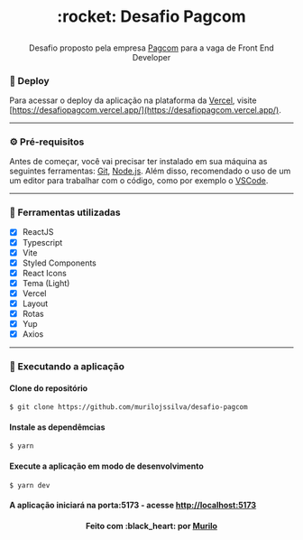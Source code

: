 <div align="center">
 <h1>:rocket: Desafio Pagcom</h1>
</div>

##

<p align="center">Desafio proposto pela empresa <a href="https://pagcom.com.br">Pagcom<a/> para a vaga de Front End Developer</p>

### :link: Deploy

Para acessar o deploy da aplicação na plataforma da [Vercel](https://www.vercel.app/), visite [https://desafiopagcom.vercel.app/](https://desafiopagcom.vercel.app/).

---

### :gear: Pré-requisitos

Antes de começar, você vai precisar ter instalado em sua máquina as seguintes ferramentas:
[Git](https://git-scm.com), [Node.js](https://nodejs.org/en/).
Além disso, recomendado o uso de um um editor para trabalhar com o código, como por exemplo o [VSCode](https://code.visualstudio.com/).

---

### :hammer: Ferramentas utilizadas

- [x] ReactJS
- [x] Typescript
- [x] Vite
- [x] Styled Components
- [x] React Icons
- [x] Tema (Light)
- [x] Vercel
- [x] Layout
- [x] Rotas
- [x] Yup
- [x] Axios

---

### :rocket: Executando a aplicação

#### Clone do repositório

```shell
$ git clone https://github.com/murilojssilva/desafio-pagcom
```

#### Instale as dependêmcias

```shell
$ yarn
```

#### Execute a aplicação em modo de desenvolvimento

```shell
$ yarn dev
```

#### A aplicação iniciará na porta:5173 - acesse <http://localhost:5173>

<h4 align="center">Feito com :black_heart: por <a href="https://github.com/murilojssilva">Murilo</a></h4>
